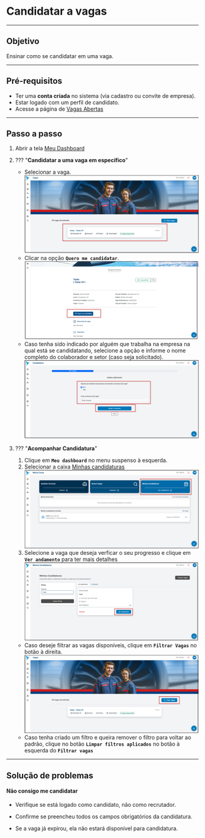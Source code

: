 # <i data-lucide="check" class="icon-lg"></i> Candidatar a vagas

---

## <i data-lucide="target" class="icon-lg"></i> Objetivo

Ensinar como se candidatar em uma vaga.

---

## <i data-lucide="square-check" class="icon-lg"></i> Pré-requisitos

- Ter uma **conta criada** no sistema (via cadastro ou convite de empresa).
- Estar logado com um perfil de candidato.
- Acesse a página de [Vagas Abertas](https://www.redeaviacao.com.br/home/vagas)

---

## <i data-lucide="notebook-pen" class="icon-lg"></i> Passo a passo

1. Abrir a tela [Meu Dashboard](https://redeaviacao.com.br/dashboard/usu%C3%A1rio)

2. ??? "**Candidatar a uma vaga em específico**" 
    - Selecionar a vaga.
    ![Tela de selecionar vaga](../imagens/Candidatar-vagas/selecionar-vaga.png)
    - Clicar na opção **`Quero me candidatar`**.
    ![Tela de quero me candidatar](../imagens/Candidatar-vagas/quero-me-candidatar.png)
    - Caso tenha sido indicado por alguém que trabalha na empresa na qual está se candidatando, selecione a opção e informe o nome completo do colaborador e setor (caso seja solicitado). 
    ![Tela de filtros de vaga](../imagens/Candidatar-vagas/candidatura1.png)

3. ??? "**Acompanhar Candidatura**"
    1. Clique em **`Meu dashboard`** no menu suspenso à esquerda.
    2. Selecionar a caixa [Minhas candidaturas](https://redeaviacao.com.br/dashboard/usu%C3%A1rio/minhas-candidaturas)
    ![Tela de minhas candidaturas](../imagens/Candidatar-vagas/minhas-candidaturas.png)
    3. Selecione a vaga que deseja verficar o seu progresso e clique em **`Ver andamento`** para ter mais detalhes
    ![Tela de ver andamento](../imagens/Candidatar-vagas/ver-andamento.png)

    - Caso deseje filtrar as vagas disponíveis, clique em **`Filtrar Vagas`** no botão à direita.
    ![Tela de filtros de vaga](../imagens/Candidatar-vagas/filtrar-vagas.png)
    - Caso tenha criado um filtro e queira remover o filtro para voltar ao padrão, clique no botão **`Limpar filtros aplicados`** no botão à esquerda do **`Filtrar vagas`** 
    

---

## <i data-lucide="wrench" class="icon-lg"></i> Solução de problemas

#### Não consigo me candidatar

- Verifique se está logado como candidato, não como recrutador.

- Confirme se preencheu todos os campos obrigatórios da candidatura.

- Se a vaga já expirou, ela não estará disponível para candidatura.
